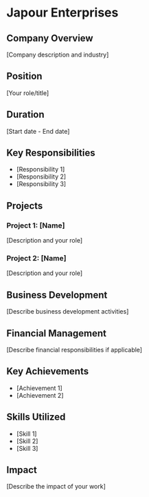 # Japour Enterprises

## Company Overview

[Company description and industry]

## Position

[Your role/title]

## Duration

[Start date - End date]

## Key Responsibilities

- [Responsibility 1]
- [Responsibility 2]
- [Responsibility 3]

## Projects

### Project 1: [Name]
[Description and your role]

### Project 2: [Name]
[Description and your role]

## Business Development

[Describe business development activities]

## Financial Management

[Describe financial responsibilities if applicable]

## Key Achievements

- [Achievement 1]
- [Achievement 2]

## Skills Utilized

- [Skill 1]
- [Skill 2]
- [Skill 3]

## Impact

[Describe the impact of your work]